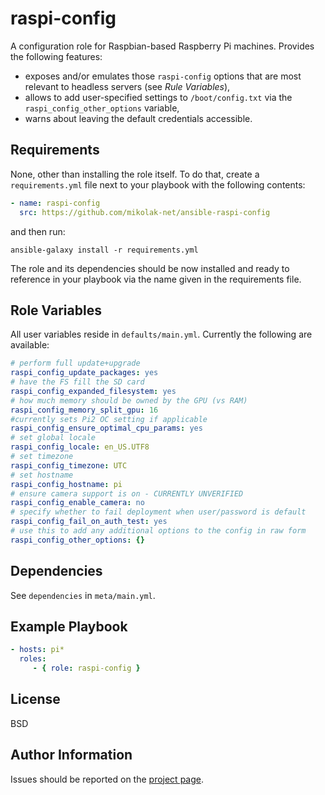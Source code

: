 raspi-config
=========

A configuration role for Raspbian-based Raspberry Pi machines. Provides the following features:
 - exposes and/or emulates those `raspi-config` options that are most relevant to headless servers (see _Rule Variables_),
 - allows to add user-specified settings to `/boot/config.txt` via the `raspi_config_other_options` variable,
 - warns about leaving the default credentials accessible.

Requirements
------------

None, other than installing the role itself. To do that, create a `requirements.yml` file next to your playbook with
the following contents:

```yaml
- name: raspi-config
  src: https://github.com/mikolak-net/ansible-raspi-config
```

and then run:

    ansible-galaxy install -r requirements.yml
    
The role and its dependencies should be now installed and ready to reference in your playbook via the name given
in the requirements file.    

Role Variables
--------------

All user variables reside in `defaults/main.yml`. Currently the following are available:
 
```yaml
# perform full update+upgrade
raspi_config_update_packages: yes
# have the FS fill the SD card
raspi_config_expanded_filesystem: yes
# how much memory should be owned by the GPU (vs RAM)
raspi_config_memory_split_gpu: 16
#currently sets Pi2 OC setting if applicable
raspi_config_ensure_optimal_cpu_params: yes
# set global locale
raspi_config_locale: en_US.UTF8
# set timezone
raspi_config_timezone: UTC
# set hostname
raspi_config_hostname: pi
# ensure camera support is on - CURRENTLY UNVERIFIED
raspi_config_enable_camera: no
# specify whether to fail deployment when user/password is default
raspi_config_fail_on_auth_test: yes
# use this to add any additional options to the config in raw form
raspi_config_other_options: {}
```


Dependencies
------------

See `dependencies` in `meta/main.yml`.

Example Playbook
----------------

```yaml
- hosts: pi*
  roles:
     - { role: raspi-config }
```

License
-------

BSD

Author Information
------------------

Issues should be reported on the [project page](https://github.com/mikolak-net/ansible-raspi-config).